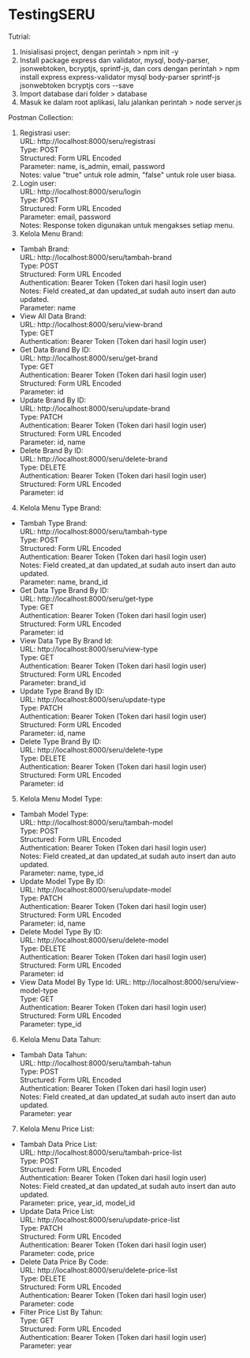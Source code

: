# TestingSERU

Tutrial:
1. Inisialisasi project, dengan perintah > npm init -y
2. Install package express dan validator, mysql, body-parser, jsonwebtoken, bcryptjs, sprintf-js, dan cors dengan perintah > npm install express express-validator mysql body-parser sprintf-js jsonwebtoken bcryptjs cors --save
3. Import database dari folder > database
4. Masuk ke dalam root aplikasi, lalu jalankan perintah > node server.js

Postman Collection:
1. Registrasi user: <br>
  URL: http://localhost:8000/seru/registrasi <br>
  Type: POST <br>
  Structured: Form URL Encoded <br>
  Parameter: name, is_admin, email, password <br>
  Notes: value "true" untuk role admin, "false" untuk role user biasa.
2. Login user: <br>
  URL: http://localhost:8000/seru/login <br>
  Type: POST <br>
  Structured: Form URL Encoded <br>
  Parameter: email, password <br>
  Notes: Response token digunakan untuk mengakses setiap menu.
3. Kelola Menu Brand:
  - Tambah Brand: <br>
  URL: http://localhost:8000/seru/tambah-brand <br>
  Type: POST <br>
  Structured: Form URL Encoded <br>
  Authentication: Bearer Token (Token dari hasil login user) <br>
  Notes: Field created_at dan updated_at sudah auto insert dan auto updated. <br>
  Parameter: name <br>
  - View All Data Brand: <br>
  URL: http://localhost:8000/seru/view-brand <br>
  Type: GET <br>
  Authentication: Bearer Token (Token dari hasil login user) <br>
  - Get Data Brand By ID: <br>
  URL: http://localhost:8000/seru/get-brand <br>
  Type: GET <br>
  Authentication: Bearer Token (Token dari hasil login user) <br>
  Structured: Form URL Encoded <br>
  Parameter: id <br>
  - Update Brand By ID: <br>
  URL: http://localhost:8000/seru/update-brand <br>
  Type: PATCH <br>
  Authentication: Bearer Token (Token dari hasil login user) <br>
  Structured: Form URL Encoded <br>
  Parameter: id, name <br>
   - Delete Brand By ID: <br>
  URL: http://localhost:8000/seru/delete-brand <br>
  Type: DELETE <br>
  Authentication: Bearer Token (Token dari hasil login user) <br>
  Structured: Form URL Encoded <br>
  Parameter: id <br>
4. Kelola Menu Type Brand:
  - Tambah Type Brand: <br>
  URL: http://localhost:8000/seru/tambah-type <br>
  Type: POST <br>
  Structured: Form URL Encoded <br>
  Authentication: Bearer Token (Token dari hasil login user) <br>
  Notes: Field created_at dan updated_at sudah auto insert dan auto updated. <br>
  Parameter: name, brand_id <br>
  - Get Data Type Brand By ID: <br>
  URL: http://localhost:8000/seru/get-type <br>
  Type: GET <br>
  Authentication: Bearer Token (Token dari hasil login user) <br>
  Structured: Form URL Encoded <br>
  Parameter: id <br>
  - View Data Type By Brand Id: <br>
  URL: http://localhost:8000/seru/view-type <br>
  Type: GET <br>
  Authentication: Bearer Token (Token dari hasil login user) <br>
  Structured: Form URL Encoded <br>
  Parameter: brand_id <br>
  - Update Type Brand By ID: <br>
  URL: http://localhost:8000/seru/update-type <br>
  Type: PATCH <br>
  Authentication: Bearer Token (Token dari hasil login user) <br>
  Structured: Form URL Encoded <br>
  Parameter: id, name <br>
  - Delete Type Brand By ID: <br>
  URL: http://localhost:8000/seru/delete-type <br>
  Type: DELETE <br>
  Authentication: Bearer Token (Token dari hasil login user) <br>
  Structured: Form URL Encoded <br>
  Parameter: id <br>
5. Kelola Menu Model Type:
  - Tambah Model Type: <br>
  URL: http://localhost:8000/seru/tambah-model <br>
  Type: POST <br>
  Structured: Form URL Encoded <br>
  Authentication: Bearer Token (Token dari hasil login user) <br>
  Notes: Field created_at dan updated_at sudah auto insert dan auto updated. <br>
  Parameter: name, type_id <br>
  - Update Model Type By ID: <br>
  URL: http://localhost:8000/seru/update-model <br>
  Type: PATCH <br>
  Authentication: Bearer Token (Token dari hasil login user) <br>
  Structured: Form URL Encoded <br>
  Parameter: id, name <br>
  - Delete Model Type By ID: <br>
  URL: http://localhost:8000/seru/delete-model <br>
  Type: DELETE <br>
  Authentication: Bearer Token (Token dari hasil login user) <br>
  Structured: Form URL Encoded <br>
  Parameter: id <br>
  - View Data Model By Type Id:
  URL: http://localhost:8000/seru/view-model-type <br>
  Type: GET <br>
  Authentication: Bearer Token (Token dari hasil login user) <br>
  Structured: Form URL Encoded <br>
  Parameter: type_id <br>
6. Kelola Menu Data Tahun:
  - Tambah Data Tahun: <br>
  URL: http://localhost:8000/seru/tambah-tahun <br>
  Type: POST <br>
  Structured: Form URL Encoded <br>
  Authentication: Bearer Token (Token dari hasil login user) <br>
  Notes: Field created_at dan updated_at sudah auto insert dan auto updated. <br>
  Parameter: year <br>
7. Kelola Menu Price List:
  - Tambah Data Price List: <br>
  URL: http://localhost:8000/seru/tambah-price-list <br>
  Type: POST <br>
  Structured: Form URL Encoded <br>
  Authentication: Bearer Token (Token dari hasil login user) <br>
  Notes: Field created_at dan updated_at sudah auto insert dan auto updated. <br>
  Parameter: price, year_id, model_id <br>
  - Update Data Price List: <br>
  URL: http://localhost:8000/seru/update-price-list <br>
  Type: PATCH <br>
  Structured: Form URL Encoded <br>
  Authentication: Bearer Token (Token dari hasil login user) <br>
  Parameter: code, price <br>
  - Delete Data Price By Code: <br>
  URL: http://localhost:8000/seru/delete-price-list <br>
  Type: DELETE <br>
  Structured: Form URL Encoded <br>
  Authentication: Bearer Token (Token dari hasil login user) <br>
  Parameter: code <br>
  - Filter Price List By Tahun: <br>
  Type: GET <br>
  Structured: Form URL Encoded <br>
  Authentication: Bearer Token (Token dari hasil login user) <br>
  Parameter: year <br>
